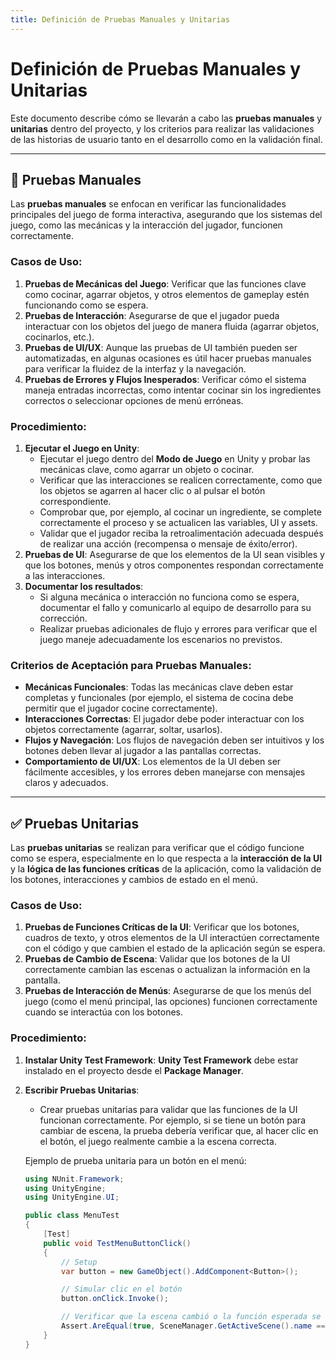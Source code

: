 ```yaml
---
title: Definición de Pruebas Manuales y Unitarias
---
```


# Definición de Pruebas Manuales y Unitarias

Este documento describe cómo se llevarán a cabo las **pruebas manuales** y **unitarias** dentro del proyecto, y los criterios para realizar las validaciones de las historias de usuario tanto en el desarrollo como en la validación final.

---

## 📌 Pruebas Manuales

Las **pruebas manuales** se enfocan en verificar las funcionalidades principales del juego de forma interactiva, asegurando que los sistemas del juego, como las mecánicas y la interacción del jugador, funcionen correctamente.

### Casos de Uso:
1. **Pruebas de Mecánicas del Juego**: Verificar que las funciones clave como cocinar, agarrar objetos, y otros elementos de gameplay estén funcionando como se espera.
2. **Pruebas de Interacción**: Asegurarse de que el jugador pueda interactuar con los objetos del juego de manera fluida (agarrar objetos, cocinarlos, etc.).
3. **Pruebas de UI/UX**: Aunque las pruebas de UI también pueden ser automatizadas, en algunas ocasiones es útil hacer pruebas manuales para verificar la fluidez de la interfaz y la navegación.
4. **Pruebas de Errores y Flujos Inesperados**: Verificar cómo el sistema maneja entradas incorrectas, como intentar cocinar sin los ingredientes correctos o seleccionar opciones de menú erróneas.

### Procedimiento:
1. **Ejecutar el Juego en Unity**:
   - Ejecutar el juego dentro del **Modo de Juego** en Unity y probar las mecánicas clave, como agarrar un objeto o cocinar.
   - Verificar que las interacciones se realicen correctamente, como que los objetos se agarren al hacer clic o al pulsar el botón correspondiente.
   - Comprobar que, por ejemplo, al cocinar un ingrediente, se complete correctamente el proceso y se actualicen las variables, UI y assets.
   - Validar que el jugador reciba la retroalimentación adecuada después de realizar una acción (recompensa o mensaje de éxito/error).
3. **Pruebas de UI**: Asegurarse de que los elementos de la UI sean visibles y que los botones, menús y otros componentes respondan correctamente a las interacciones.
4. **Documentar los resultados**:
   - Si alguna mecánica o interacción no funciona como se espera, documentar el fallo y comunicarlo al equipo de desarrollo para su corrección.
   - Realizar pruebas adicionales de flujo y errores para verificar que el juego maneje adecuadamente los escenarios no previstos.

### Criterios de Aceptación para Pruebas Manuales:
- **Mecánicas Funcionales**: Todas las mecánicas clave deben estar completas y funcionales (por ejemplo, el sistema de cocina debe permitir que el jugador cocine correctamente).
- **Interacciones Correctas**: El jugador debe poder interactuar con los objetos correctamente (agarrar, soltar, usarlos).
- **Flujos y Navegación**: Los flujos de navegación deben ser intuitivos y los botones deben llevar al jugador a las pantallas correctas.
- **Comportamiento de UI/UX**: Los elementos de la UI deben ser fácilmente accesibles, y los errores deben manejarse con mensajes claros y adecuados.

---

## ✅ Pruebas Unitarias

Las **pruebas unitarias** se realizan para verificar que el código funcione como se espera, especialmente en lo que respecta a la **interacción de la UI** y la **lógica de las funciones críticas** de la aplicación, como la validación de los botones, interacciones y cambios de estado en el menú.

### Casos de Uso:
1. **Pruebas de Funciones Críticas de la UI**: Verificar que los botones, cuadros de texto, y otros elementos de la UI interactúen correctamente con el código y que cambien el estado de la aplicación según se espera.
2. **Pruebas de Cambio de Escena**: Validar que los botones de la UI correctamente cambian las escenas o actualizan la información en la pantalla.
3. **Pruebas de Interacción de Menús**: Asegurarse de que los menús del juego (como el menú principal, las opciones) funcionen correctamente cuando se interactúa con los botones.

### Procedimiento:
1. **Instalar Unity Test Framework**: **Unity Test Framework** debe estar instalado en el proyecto desde el **Package Manager**.
2. **Escribir Pruebas Unitarias**:
   - Crear pruebas unitarias para validar que las funciones de la UI funcionan correctamente. Por ejemplo, si se tiene un botón para cambiar de escena, la prueba debería verificar que, al hacer clic en el botón, el juego realmente cambie a la escena correcta.
   
   Ejemplo de prueba unitaria para un botón en el menú:
   ```csharp
   using NUnit.Framework;
   using UnityEngine;
   using UnityEngine.UI;

   public class MenuTest
   {
       [Test]
       public void TestMenuButtonClick()
       {
           // Setup
           var button = new GameObject().AddComponent<Button>();

           // Simular clic en el botón
           button.onClick.Invoke();

           // Verificar que la escena cambió o la función esperada se ejecutó
           Assert.AreEqual(true, SceneManager.GetActiveScene().name == "GameScene", "El botón no cambia la escena correctamente.");
       }
   }
